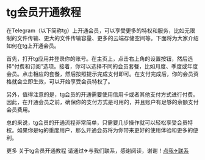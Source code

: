 # tg会员开通教程

在Telegram（以下简称tg）上开通会员，可以享受更多的特权和服务，比如无限制的文件传输、更大的文件传输容量、更多的云端存储空间等。下面将为大家介绍如何在tg上开通会员。

首先，打开tg应用并登录你的账号。在主页上，点击右上角的设置按钮，然后选择“付费和订阅”选项。接着，你可以选择不同的会员套餐，比如月度、季度或年度会员。点击相应的套餐，然后按照提示完成支付即可。在支付完成后，你的会员资格就会立即生效，可以开始享受会员特权了。

另外，值得注意的是，tg会员的开通需要使用信用卡或者其他支付方式进行付费。因此，在开通会员之前，确保你的支付方式是可用的，并且账户有足够的余额支付会员费用。

总的来说，tg会员的开通流程非常简单，只需要几步操作就可以轻松享受会员特权。如果你是tg的重度用户，那么开通会员将为你带来更好的使用体验和更多的便利。

更多 关于tg会员开通教程 请通过✈与我们联系，感谢阅读，谢谢！[点我✈联系](https://ads.k02.cc)